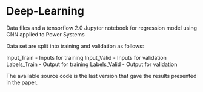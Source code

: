 # Deep-Learning
Data files and a tensorflow 2.0 Jupyter notebook for regression model using CNN applied to Power Systems

Data set are split into training and validation as follows:

Input_Train - Inputs for training
Input_Valid - Inputs for validation
Labels_Train - Output for training
Labels_Valid - Output for validation

The available source code is the last version that gave the results presented in the paper.
